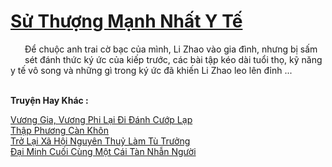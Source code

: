 <a href="https://truyentiki.com/su-thuong-manh-nhat-y-te.33574/" title="Sử Thượng Mạnh Nhất Y Tế"><h1>Sử Thượng Mạnh Nhất Y Tế</h1></a><div style="display:table"><img align="right" style="float: left; padding: 10px;" src="https://truyentiki.com/images/story/200x260/33574.jpg" alt="">Để chuộc anh trai cờ bạc của mình, Li Zhao vào gia đình, nhưng bị sấm sét đánh thức ký ức của kiếp trước, các bài tập kéo dài tuổi thọ, kỹ năng y tế vô song và những gì trong ký ức đã khiến Li Zhao leo lên đỉnh ...</div><p><br><b>Truyện Hay Khác :</b></p><a href="https://truyentiki.com/vuong-gia-vuong-phi-lai-di-danh-cuop-lap.33573/" alt="Vương Gia, Vương Phi Lại Đi Đánh Cướp Lạp">Vương Gia, Vương Phi Lại Đi Đánh Cướp Lạp</a><br/><a href="https://github.com/nownovels/top500/tree/master/truyenhay/33587/" alt="Thập Phương Càn Khôn">Thập Phương Càn Khôn</a><br/><a href="https://github.com/nownovels/top500/tree/master/truyenhay/33658/" alt="Trở Lại Xã Hội Nguyên Thuỷ Làm Tù Trưởng">Trở Lại Xã Hội Nguyên Thuỷ Làm Tù Trưởng</a><br/><a href="https://github.com/nownovels/top500/tree/master/truyenhay/33889/" alt="Đại Minh Cuối Cùng Một Cái Tàn Nhẫn Người">Đại Minh Cuối Cùng Một Cái Tàn Nhẫn Người</a><br/>